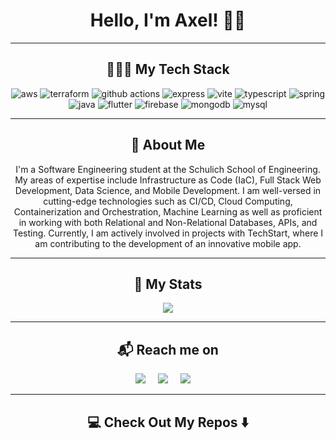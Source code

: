 <h1 align="center"> Hello, I'm Axel! 👋🏻 </h1>

<hr>

<h2  align="center">👨🏼‍💻 My Tech Stack</h2>
<p align="center">
  <img src= "https://img.shields.io/badge/Amazon_AWS-FF9900?style=for-the-badge&logo=amazonaws&logoColor=white" alt="aws">
  <img src="https://img.shields.io/badge/terraform-%235835CC.svg?style=for-the-badge&logo=terraform&logoColor=white" alt="terraform">
  <img src="https://img.shields.io/badge/GitHub%20Actions-2088FF.svg?style=for-the-badge&logo=GitHub-Actions&logoColor=white" alt="github actions">
  <img src="https://img.shields.io/badge/Express-000000.svg?style=for-the-badge&logo=Express&logoColor=white" alt="express">
  <img src="https://img.shields.io/badge/Vite-646CFF.svg?style=for-the-badge&logo=Vite&logoColor=white" alt="vite">
  <img src="https://img.shields.io/badge/TypeScript-3178C6.svg?style=for-the-badge&logo=TypeScript&logoColor=white" alt="typescript">
  <img src="https://img.shields.io/badge/Spring-6DB33F.svg?style=for-the-badge&logo=Spring&logoColor=white" alt="spring"/>
  <img src="https://img.shields.io/badge/java-%23ED8B00.svg?style=for-the-badge&logo=openjdk&logoColor=white" alt="java">
  <img src="https://img.shields.io/badge/Flutter-%2302569B.svg?style=for-the-badge&logo=Flutter&logoColor=white" alt="flutter"/>
  <img src="https://img.shields.io/badge/firebase-%23039BE5.svg?style=for-the-badge&logo=firebase" alt="firebase"/>
  <img src="https://img.shields.io/badge/MongoDB-%234ea94b.svg?style=for-the-badge&logo=mongodb&logoColor=white" alt="mongodb"/>
  <img src="https://img.shields.io/badge/MySQL-005C84?style=for-the-badge&logo=mysql&logoColor=white" alt="mysql"/>
</p>

<hr>

<h2  align="center">👀 About Me</h2>
<p align="center">
I'm a Software Engineering student at the Schulich School of Engineering. My areas of expertise include Infrastructure as Code (IaC), Full Stack Web Development, Data Science, and Mobile Development. I am well-versed in cutting-edge technologies such as CI/CD, Cloud Computing, Containerization and Orchestration, Machine Learning as well as proficient in working with both Relational and Non-Relational Databases, APIs, and Testing. 
Currently, I am actively involved in projects with TechStart, where I am contributing to the development of an innovative mobile app.
</p>

<hr>

<h2  align="center">📌 My Stats</h2>
<p align="center" justify="center">
  <img src="https://github-readme-stats.vercel.app/api?username=Axeloooo&show_icons=true"/>
</p>

<hr>

<h2  align="center">📬 Reach me on</h2>
<p align="center">
  <a target="_blank"href=""><img src="https://img.shields.io/badge/Portfolio-%23000000.svg?style=for-the-badge&logo=firefox&logoColor=#FF7139"/></a>&nbsp;&nbsp;&nbsp;&nbsp;
  <a target="_blank"href="https://www.linkedin.com/in/axel-s%C3%A1nchez-a1089b23a/"><img src="https://img.shields.io/badge/linkedin-%230077B5.svg?style=for-the-badge&logo=linkedin&logoColor=white"/></a>&nbsp;&nbsp;&nbsp;&nbsp;
  <a target="_blanck"href="mailto:axelshz@gmail.com"><img src="https://img.shields.io/badge/Gmail-D14836?style=for-the-badge&logo=gmail&logoColor=white"/></a>&nbsp;&nbsp;&nbsp;&nbsp;
</p>

<hr>

<h2  align="center">💻 Check Out My Repos ⬇️ </h2>
